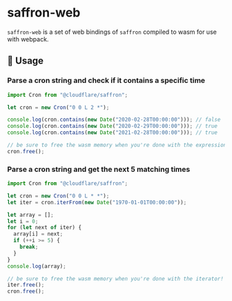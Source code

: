 # saffron-web

`saffron-web` is a set of web bindings of `saffron` compiled to wasm for use with webpack.

## 🚴 Usage

### Parse a cron string and check if it contains a specific time

```ts
import Cron from "@cloudflare/saffron";

let cron = new Cron("0 0 L 2 *");

console.log(cron.contains(new Date("2020-02-28T00:00:00"))); // false
console.log(cron.contains(new Date("2020-02-29T00:00:00"))); // true
console.log(cron.contains(new Date("2021-02-28T00:00:00"))); // true

// be sure to free the wasm memory when you're done with the expression!
cron.free();
```

### Parse a cron string and get the next 5 matching times

```ts
import Cron from "@cloudflare/saffron";

let cron = new Cron("0 0 L * *");
let iter = cron.iterFrom(new Date("1970-01-01T00:00:00"));

let array = [];
let i = 0;
for (let next of iter) {
  array[i] = next;
  if (++i >= 5) {
    break;
  }
}
console.log(array);

// be sure to free the wasm memory when you're done with the iterator!
iter.free();
cron.free();
```
